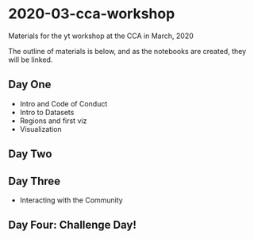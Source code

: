 # 2020-03-cca-workshop

Materials for the yt workshop at the CCA in March, 2020

The outline of materials is below, and as the notebooks are created, they will be linked.

## Day One

 * Intro and Code of Conduct
 * Intro to Datasets
 * Regions and first viz
 * Visualization

## Day Two

## Day Three

 * Interacting with the Community

## Day Four: Challenge Day!
